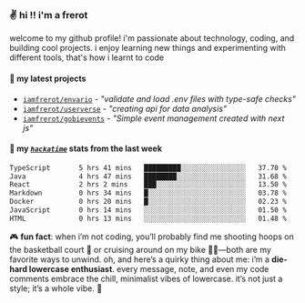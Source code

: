 ### ✌️ hi !! i'm a frerot

welcome to my github profile! i'm passionate about technology, coding, and
building cool projects. i enjoy learning new things and experimenting with
different tools, that's how i learnt to code

#### 🚀 my latest projects

- [`iamfrerot/envario`](https://github.com/iamfrerot/envario) - _"validate and
  load .env files with type-safe checks"_
- [`iamfrerot/userverse`](https://github.com/iamfrerot/userverse) - _"creating api for
  data analysis"_
- [`iamfrerot/gobievents`](https://github.com/iamfrerot/gobievents) - _"Simple
  event management created with next js"_

#### 📡 my [_`hackatime`_](https://waka.hackclub.com) stats from the last week

<!--START_SECTION:waka-->

```txt
TypeScript       5 hrs 41 mins   █████████░░░░░░░░░░░░░░░░   37.70 %
Java             4 hrs 47 mins   ████████░░░░░░░░░░░░░░░░░   31.68 %
React            2 hrs 2 mins    ███░░░░░░░░░░░░░░░░░░░░░░   13.50 %
Markdown         0 hrs 34 mins   █░░░░░░░░░░░░░░░░░░░░░░░░   03.78 %
Docker           0 hrs 20 mins   █░░░░░░░░░░░░░░░░░░░░░░░░   02.23 %
JavaScript       0 hrs 14 mins   ░░░░░░░░░░░░░░░░░░░░░░░░░   01.50 %
HTML             0 hrs 13 mins   ░░░░░░░░░░░░░░░░░░░░░░░░░   01.48 %
```

<!--END_SECTION:waka-->

🎮 **fun fact**: when i’m not coding, you’ll probably find me shooting hoops on
the basketball court 🏀 or cruising around on my bike 🚴‍♂️—both are my favorite
ways to unwind. oh, and here’s a quirky thing about me: i’m a **die-hard
lowercase enthusiast**. every message, note, and even my code comments embrace
the chill, minimalist vibes of lowercase. it’s not just a style; it’s a whole
vibe. 🤘
